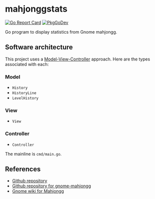 # mahjonggstats
[![Go Report Card](https://goreportcard.com/badge/github.com/philhanna/mahjonggstats)][idGoReportCard]
[![PkgGoDev](https://pkg.go.dev/badge/github.com/philhanna/mahjonggstats)][idPkgGoDev]

Go program to display statistics from Gnome mahjongg.

## Software architecture
This project uses a [Model-View-Controller][idMVC] approach.
Here are the types associated with each:

### Model
- `History`
- `HistoryLine`
- `LevelHistory`
  
### View
- `View`

### Controller
- `Controller`

The mainline is `cmd/main.go`.

## References
- [Github repository](https://github.com/philhanna/mahjonggstats)
- [Github repository for gnome-mahjongg](https://github.com/GNOME/gnome-mahjongg)
- [Gnome wiki for Mahjongg](https://wiki.gnome.org/Apps/Mahjongg)

[idMVC]: https://en.wikipedia.org/wiki/Model%E2%80%93view%E2%80%93controller

[idGoReportCard]: https://goreportcard.com/report/github.com/philhanna/mahjonggstats
[idPkgGoDev]: https://pkg.go.dev/github.com/philhanna/mahjonggstats

